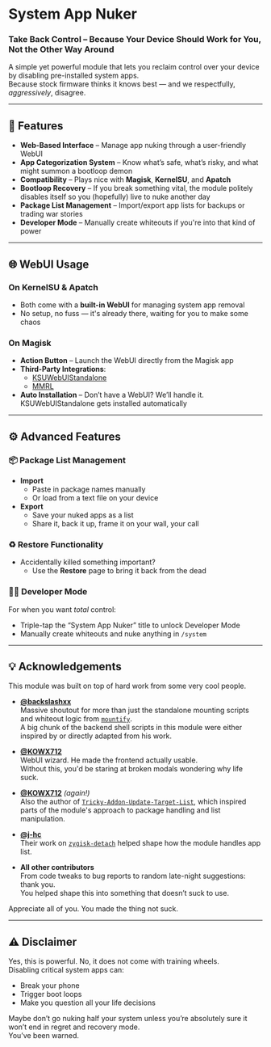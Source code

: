 # System App Nuker
### Take Back Control – Because Your Device Should Work for You, Not the Other Way Around

A simple yet powerful module that lets you reclaim control over your device by disabling pre-installed system apps.  
Because stock firmware thinks it knows best — and we respectfully, *aggressively*, disagree.

---

## 🧩 Features
- **Web-Based Interface** – Manage app nuking through a user-friendly WebUI
- **App Categorization System** – Know what’s safe, what’s risky, and what might summon a bootloop demon
- **Compatibility** – Plays nice with **Magisk**, **KernelSU**, and **Apatch**
- **Bootloop Recovery** – If you break something vital, the module politely disables itself so you (hopefully) live to nuke another day
- **Package List Management** – Import/export app lists for backups or trading war stories
- **Developer Mode** – Manually create whiteouts if you're into that kind of power

---

## 🌐 WebUI Usage

### On KernelSU & Apatch
- Both come with a **built-in WebUI** for managing system app removal
- No setup, no fuss — it's already there, waiting for you to make some chaos

### On Magisk
- **Action Button** – Launch the WebUI directly from the Magisk app
- **Third-Party Integrations**:
  - [KSUWebUIStandalone](https://github.com/5ec1cff/KsuWebUIStandalone)
  - [MMRL](https://github.com/MMRLApp/MMRL)
- **Auto Installation** – Don’t have a WebUI? We’ll handle it. KSUWebUIStandalone gets installed automatically

---

## ⚙️ Advanced Features

### 📦 Package List Management 
- **Import**
  - Paste in package names manually
  - Or load from a text file on your device 
- **Export**
  - Save your nuked apps as a list
  - Share it, back it up, frame it on your wall, your call

### ♻️ Restore Functionality
- Accidentally killed something important?
  - Use the **Restore** page to bring it back from the dead

### 🧑‍💻 Developer Mode
For when you want *total* control:
- Triple-tap the “System App Nuker” title to unlock Developer Mode
- Manually create whiteouts and nuke anything in `/system`

---

## 💡 Acknowledgements

This module was built on top of hard work from some very cool people.

- **[@backslashxx](https://github.com/backslashxx)**  
Massive shoutout for more than just the standalone mounting scripts and whiteout logic from [`mountify`](https://github.com/backslashxx/mountify).  
A big chunk of the backend shell scripts in this module were either inspired by or directly adapted from his work.

- **[@KOWX712](https://github.com/KOWX712)**  
WebUI wizard. He made the frontend actually usable.  
Without this, you'd be staring at broken modals wondering why life suck.

- **[@KOWX712](https://github.com/KOWX712)** *(again!)*  
Also the author of [`Tricky-Addon-Update-Target-List`](https://github.com/KOWX712/Tricky-Addon-Update-Target-List), which inspired parts of the module's approach to package handling and list manipulation.

- **[@j-hc](https://github.com/j-hc)**  
Their work on [`zygisk-detach`](https://github.com/j-hc/zygisk-detach) helped shape how the module handles app list.

- **All other contributors**  
From code tweaks to bug reports to random late-night suggestions: thank you.  
You helped shape this into something that doesn’t suck to use.

Appreciate all of you. You made the thing not suck.

---

## ⚠️ Disclaimer

Yes, this is powerful. No, it does not come with training wheels.   
Disabling critical system apps can:
- Break your phone
- Trigger boot loops
- Make you question all your life decisions 

Maybe don’t go nuking half your system unless you’re absolutely sure it won’t end in regret and recovery mode.  
You’ve been warned.
